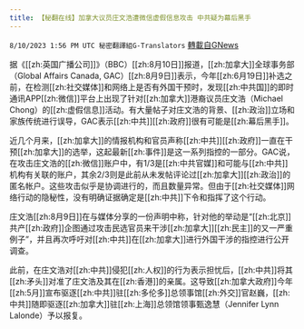 ```yaml
---
title: 【秘翻在线】加拿大议员庄文浩遭微信虚假信息攻击 中共疑为幕后黑手
---
```

`8/10/2023 1:56 PM UTC 秘密翻譯組G-Translators` [轉載自GNews](https://gnews.org/articles/1542205)

据《[[zh:英国广播公司]]》（BBC）[[zh:8月10日]]报道，[[zh:加拿大]]全球事务部（Global Affairs Canada, GAC）[[zh:8月9日]]表示，今年[[zh:6月19日]]补选之前，在检测[[zh:社交媒体]]和网络上是否有外国干预时，发现[[zh:中共国]]的即时通讯APP[[zh:微信]]平台上出现了针对[[zh:加拿大]]港裔议员庄文浩（Michael Chong）的[[zh:虚假信息]]活动。有大量帖子对庄文浩的背景、[[zh:政治]]立场和家族传统进行误导，GAC表示[[zh:中共]][[zh:政府]]很有可能是[[zh:幕后黑手]]。

近几个月来，[[zh:加拿大]]的情报机构和官员声称[[zh:中共]][[zh:政府]]一直在干预[[zh:加拿大]]的选举，这起最新[[zh:事件]]是这一系列指控的一部分。GAC说，在攻击庄文浩的[[zh:微信]]账户中，有1/3是[[zh:中共官媒]]和可能与[[zh:中共]]机构有关联的账户，其余2/3则是此前从未发帖评论过[[zh:加拿大]][[zh:政治]]的匿名帐户。这些攻击似乎是协调进行的，而且数量异常。但由于[[zh:社交媒体]]网络行动的隐秘性，没有明确证据确定是[[zh:中共]]下令和指挥了这个行动。

庄文浩[[zh:8月9日]]在与媒体分享的一份声明中称，针对他的举动是“[[zh:北京]]共产[[zh:政府]]企图通过攻击民选官员来干涉[[zh:加拿大]][[zh:民主]]的又一严重例子”，并且再次呼吁对[[zh:中共]]在[[zh:加拿大]]进行外国干涉的指控进行公开调查。

 

此前，在庄文浩对[[zh:中共]]侵犯[[zh:人权]]的行为表示担忧后，[[zh:中共]]将其[[zh:矛头]]对准了庄文浩及其在[[zh:香港]]的亲属。这导致[[zh:加拿大政府]]今年[[zh:5月]]宣布驱逐[[zh:中共]]驻[[zh:多伦多]]总领事馆[[zh:外交]]官赵巍，[[zh:中共]]随即驱逐[[zh:加拿大]]驻[[zh:上海]]总领馆领事甄逸慧（Jennifer Lynn Lalonde）予以报复。
